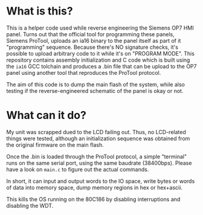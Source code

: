 # What is this?
This is a helper code used while reverse engineering the Siemens OP7 HMI panel.
Turns out that the official tool for programming these panels, Siemens ProTool, uploads an ia16 binary to the panel itself as part of it "programming" sequence.
Because there's NO signature checks, it's possible to upload arbitrary code to it while it's on "PROGRAM MODE".
This repository contains assembly initialization and C code which is built using the `ia16` GCC tolchain and produces a .bin file that can be upload to the OP7 panel using another tool that reproduces the ProTool protocol.

The aim of this code is to dump the main flash of the system, while also testing if the reverse-engineered schematic of the panel is okay or not.


# What can it do?
My unit was scrapped dued to the LCD failing out. Thus, no LCD-related things were tested, although an initialization sequence was obtained from the original firmware on the main flash.

Once the .bin is loaded through the ProTool protocol, a simple "terminal" runs on the same serial port, using the same baudrate (38400bps). Please have a look on `main.c` to figure out the actual commands.

In short, it can input and output words to the IO space, write bytes or words of data into memory space, dump memory regions in hex or hex+ascii.

This kills the OS running on the 80C186 by disabling interruptions and disabling the WDT.
